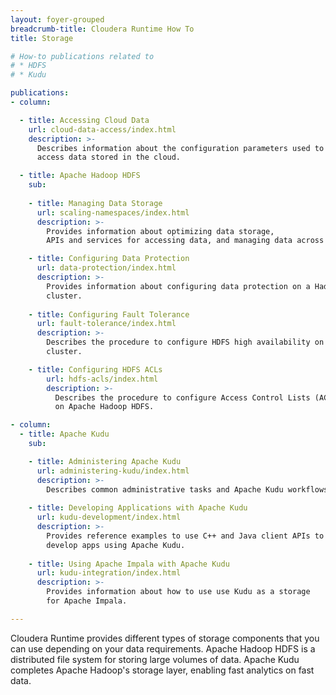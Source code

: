 ```yaml
---
layout: foyer-grouped
breadcrumb-title: Cloudera Runtime How To
title: Storage

# How-to publications related to
# * HDFS
# * Kudu

publications:
- column:

  - title: Accessing Cloud Data
    url: cloud-data-access/index.html
    description: >-
      Describes information about the configuration parameters used to
      access data stored in the cloud.

  - title: Apache Hadoop HDFS
    sub:
    
    - title: Managing Data Storage
      url: scaling-namespaces/index.html
      description: >-
        Provides information about optimizing data storage,
        APIs and services for accessing data, and managing data across clusters.

    - title: Configuring Data Protection
      url: data-protection/index.html
      description: >-
        Provides information about configuring data protection on a Hadoop
        cluster.
    
    - title: Configuring Fault Tolerance
      url: fault-tolerance/index.html
      description: >-
        Describes the procedure to configure HDFS high availability on a
        cluster.

    - title: Configuring HDFS ACLs
        url: hdfs-acls/index.html
        description: >-
          Describes the procedure to configure Access Control Lists (ACLs)
          on Apache Hadoop HDFS.

- column:
  - title: Apache Kudu
    sub:

    - title: Administering Apache Kudu
      url: administering-kudu/index.html
      description: >-
        Describes common administrative tasks and Apache Kudu workflows.
  
    - title: Developing Applications with Apache Kudu
      url: kudu-development/index.html
      description: >-
        Provides reference examples to use C++ and Java client APIs to
        develop apps using Apache Kudu.
  
    - title: Using Apache Impala with Apache Kudu
      url: kudu-integration/index.html
      description: >-
        Provides information about how to use use Kudu as a storage
        for Apache Impala.

---
```


Cloudera Runtime provides different types of storage components that you
can use depending on your data requirements. Apache Hadoop HDFS is a
distributed file system for storing large volumes of data. Apache Kudu
completes Apache Hadoop's storage layer, enabling fast analytics on fast
data.
